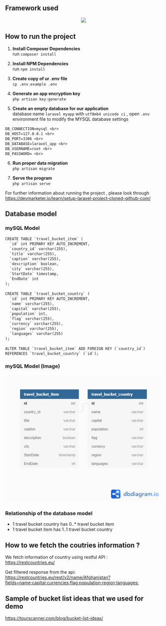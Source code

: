 ##  Framework used

<p align="center"><img src="https://res.cloudinary.com/dtfbvvkyp/image/upload/v1566331377/laravel-logolockup-cmyk-red.svg" width="400"></p>

## How to run the project

1. **Install Composer Dependencies** <br>
run `composer install`

2. **Install NPM Dependencies** <br>
run `npm install`

3. **Create copy of ur .env file** <br>
`cp .env.example .env`

4. **Generate an app encryption key** <br>
`php artisan key:generate`

5. **Create an empty database for our application** <br>
database name `laravel myapp` with `utf8mb4 unicode ci` , open `.env` environment file to modify the MYSQL database settings
````
DB_CONNECTION=mysql <br>
DB_HOST=127.0.0.1 <br>
DB_PORT=3306 <br>
DB_DATABASE=laravel_app <br>
DB_USERNAME=root <br>
DB_PASSWORD= <br>
````
6. **Run proper data migration** <br>
`php artisan migrate`

7. **Serve the program**<br>
`php artisan serve`


For further information about running the project , please look through 
https://devmarketer.io/learn/setup-laravel-project-cloned-github-com/


## Database model
### mySQL Model
````
CREATE TABLE `travel_bucket_item` (
  `id` int PRIMARY KEY AUTO_INCREMENT,
  `country_id` varchar(255),
  `title` varchar(255),
  `caption` varchar(255),
  `description` boolean,
  `city` varchar(255),
  `StartDate` timestamp,
  `EndDate` int
);

CREATE TABLE `travel_bucket_country` (
  `id` int PRIMARY KEY AUTO_INCREMENT,
  `name` varchar(255),
  `capital` varchar(255),
  `population` int,
  `flag` varchar(255),
  `currency` varchar(255),
  `region` varchar(255),
  `languages` varchar(255)
);

ALTER TABLE `travel_bucket_item` ADD FOREIGN KEY (`country_id`) REFERENCES `travel_bucket_country` (`id`);
````

### mySQL Model (Image)
![Image of database model](https://github.com/lowzijian/Travel-Bucketlist-Management-System/blob/master/documentation/Travel%20Bucket%20List%20Management%20System.png)

### Relationship of the database model
- 1 travel bucket country has 0..* travel bucket item 
- 1 travel bucket item has 1..1 travel bucket country

## How to we fetch the coutries information ? 
We fetch information of country using restful API : <br>
https://restcountries.eu/

Get filtered response from the api: <br>
 https://restcountries.eu/rest/v2/name/Afghanistan?fields=name;capital;currencies;flag;population;region;languages;

## Sample of bucket list ideas that we used for demo 
https://tourscanner.com/blog/bucket-list-ideas/


